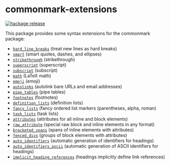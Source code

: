 # commonmark-extensions

[![hackage release](https://img.shields.io/hackage/v/commonmark-extensions.svg?label=hackage)](http://hackage.haskell.org/package/commonmark-extensions)

This package provides some syntax extensions for the
commonmark package:

- [`hard_line_breaks`] (treat new lines as hard breaks)
- [`smart`] (smart quotes, dashes, and ellipses)
- [`strikethrough`] (strikethrough)
- [`superscript`] (superscript)
- [`subscript`] (subscript)
- [`math`] (LaTeX math)
- [`emoji`] (emoji)
- [`autolinks`] (autolink bare URLs and email addresses)
- [`pipe_tables`] (pipe tables)
- [`footnotes`] (footnotes)
- [`definition_lists`] (definition lists)
- [`fancy_lists`] (fancy ordered list markers (parentheses, alpha, roman)
- [`task_lists`] (task lists)
- [`attributes`] (attributes for all inline and block elements)
- [`raw_attribute`] (special raw block and inline elements in any format)
- [`bracketed_spans`] (spans of inline elements with attributes)
- [`fenced_divs`] (groups of block elements with attributes)
- [`auto_identifiers`] (automatic generation of identifiers for headings)
- [`auto_identifiers_ascii`] (automatic generation of ASCII identifiers for headings)
- [`implicit_heading_references`] (headings implicitly define link references)

[`pipe_tables`]: test/pipe_tables.md
[`hard_line_breaks`]: test/hard_line_breaks.md
[`smart`]: test/smart.md
[`strikethrough`]: test/strikethrough.md
[`superscript`]: test/superscript.md
[`subscript`]: test/subscript.md
[`math`]: test/math.md
[`emoji`]: test/emoji.md
[`autolinks`]: test/autolinks.md
[`footnotes`]: test/footnotes.md
[`definition_lists`]: test/definition_lists.md
[`fancy_lists`]: test/fancy_lists.md
[`task_lists`]: test/task_lists.md
[`attributes`]: test/attributes.md
[`raw_attribute`]: test/raw_attribute.md
[`bracketed_spans`]: test/bracketed_spans.md
[`fenced_divs`]: test/fenced_divs.md
[`auto_identifiers`]: test/auto_identifiers.md
[`auto_identifiers_ascii`]: test/auto_identifiers_ascii.md
[`implicit_heading_references`]: test/implicit_heading_references.md


